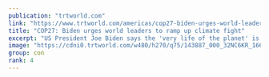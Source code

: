 ```yaml
---
publication: "trtworld.com"
link: "https://www.trtworld.com/americas/cop27-biden-urges-world-leaders-to-ramp-up-climate-fight-62475"
title: "COP27: Biden urges world leaders to ramp up climate fight"
excerpt: "US President Joe Biden says the 'very life of the planet' is at stake in the climate crisis as he gave an assurance that the US is on track to slash carbon emissions."
image: "https://cdni0.trtworld.com/w480/h270/q75/143887_000_32NC6KR_1668185445332.jpg"
group: con
rank: 4
---
```

